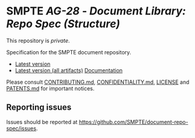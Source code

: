 # SMPTE _AG-28_ - _Document Library: Repo Spec (Structure)_

This repository is *private*.

Specification for the SMPTE document repository.

* [Latest version](https://doc.smpte-doc.org/document-repo-spec/main/)
* [Latest version (all artifacts)](https://doc.smpte-doc.org/document-repo-spec/main/pub-artifacts.html)
[Documentation](https://doc.smpte-doc.org/document-repo-spec/main/)

Please consult [CONTRIBUTING.md](./CONTRIBUTING.md), [CONFIDENTIALITY.md](./CONFIDENTIALITY.md), [LICENSE](./LICENSE) and
[PATENTS.md](./PATENTS.md) for important notices.

## Reporting issues

Issues should be reported at <https://github.com/SMPTE/document-repo-spec/issues>.

